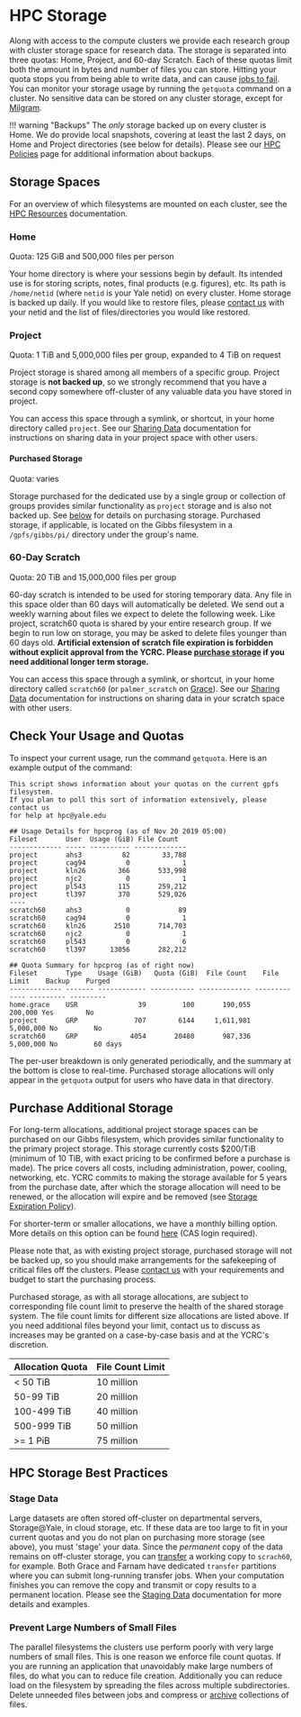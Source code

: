 # HPC Storage

Along with access to the compute clusters we provide each research group with cluster storage space for research data. The storage is separated into three quotas: Home, Project, and 60-day Scratch. Each of these quotas limit both the amount in bytes and number of files you can store. Hitting your quota stops you from being able to write data, and can cause [jobs to fail](/clusters-at-yale/job-scheduling/common-job-failures/#disk-quotas). You can monitor your storage usage by running the `getquota` command on a cluster. No sensitive data can be stored on any cluster storage, except for [Milgram](/clusters/milgram/).

!!! warning "Backups"
    The _only_ storage backed up on every cluster is Home. We do provide local snapshots, covering at least the last 2 days, on Home and Project directories (see below for details). Please see our [HPC Policies](https://research.computing.yale.edu/services/high-performance-computing/hpc-policies#Backups) page for additional information about backups.

## Storage Spaces

For an overview of which filesystems are mounted on each cluster, see the [HPC Resources](/clusters/#storage) documentation.

### Home

Quota: 125 GiB and 500,000 files per person

Your home directory is where your sessions begin by default. Its intended use is for storing scripts, notes, final products (e.g. figures), etc.  Its path is `/home/netid` (where `netid` is your Yale netid) on every cluster. Home storage is backed up daily. If you would like to restore files, please [contact us](/#get-help) with your netid and the list of files/directories you would like restored.

### Project

Quota: 1 TiB and 5,000,000 files per group, expanded to 4 TiB on request

Project storage is shared among all members of a specific group. Project storage is **not backed up**, so we strongly recommend that you have a second copy somewhere off-cluster of any valuable data you have stored in project.

You can access this space through a symlink, or shortcut, in your home directory called `project`. See our [Sharing Data](/data/permissions) documentation for instructions on sharing data in your project space with other users.


#### Purchased Storage

Quota: varies

Storage purchased for the dedicated use by a single group or collection of groups provides similar functionality as `project` storage and is also not backed up.
See [below](/data/#purchase-additional-storage) for details on purchasing storage. 
Purchased storage, if applicable, is located on the Gibbs filesystem in a `/gpfs/gibbs/pi/` directory under the group's name. 

### 60-Day Scratch

Quota: 20 TiB and 15,000,000 files per group

60-day scratch is intended to be used for storing temporary data. Any file in this space older than 60 days will automatically be deleted. We send out a weekly warning about files we expect to delete the following week. Like project, scratch60 quota is shared by your entire research group. If we begin to run low on storage, you may be asked to delete files younger than 60 days old. **Artificial extension of scratch file expiration is forbidden without explicit approval from the YCRC. Please [purchase storage](/data/#purchase-additional-storage) if you need additional longer term storage.**

You can access this space through a symlink, or shortcut, in your home directory called `scratch60` (or `palmer_scratch` on [Grace](/clusters/grace)). See our [Sharing Data](/data/permissions) documentation for instructions on sharing data in your scratch space with other users.

## Check Your Usage and Quotas

To inspect your current usage, run the command `getquota`. Here is an example output of the command:

``` text
This script shows information about your quotas on the current gpfs filesystem.
If you plan to poll this sort of information extensively, please contact us
for help at hpc@yale.edu

## Usage Details for hpcprog (as of Nov 20 2019 05:00)
Fileset       User  Usage (GiB) File Count
------------- ----- ---------- -------------
project       ahs3          82        33,788
project       cag94          0             1
project       kln26        366       533,998
project       njc2           0             1
project       pl543        115       259,212
project       tl397        370       529,026
----
scratch60     ahs3           0            89
scratch60     cag94          0             1
scratch60     kln26       2510       714,703
scratch60     njc2           0             1
scratch60     pl543          0             6
scratch60     tl397      13056       282,212

## Quota Summary for hpcprog (as of right now)
Fileset       Type    Usage (GiB)   Quota (GiB)  File Count    File Limit    Backup    Purged
------------- ------- ------------ ----------- ------------- ------------- --------- ---------
home.grace    USR               39         100       190,055       200,000 Yes        No
project       GRP              707        6144     1,611,981     5,000,000 No         No
scratch60     GRP             4054       20480       987,336     5,000,000 No         60 days
```

The per-user breakdown is only generated periodically, and the summary at the bottom is close to real-time. Purchased storage allocations will only appear in the `getquota` output for users who have data in that directory.

## Purchase Additional Storage

For long-term allocations, additional project storage spaces can be purchased on our Gibbs filesystem, which provides similar functionality to the primary project storage. This storage currently costs $200/TiB (minimum of 10 TiB, with exact pricing to be confirmed before a purchase is made). The price covers all costs, including administration, power, cooling, networking, etc. YCRC commits to making the storage available for 5 years from the purchase date, after which the storage allocation will need to be renewed, or the allocation will expire and be removed (see [Storage Expiration Policy](https://research.computing.yale.edu/services/high-performance-computing/storage-expiration-policy)).

For shorter-term or smaller allocations, we have a monthly billing option. More details on this option can be found [here](https://research.computing.yale.edu/billing-hpc-services) (CAS login required).

Please note that, as with existing project storage, purchased storage will not be backed up, so you should make arrangements for the safekeeping of critical files off the clusters. Please [contact us](/#get-help) with your requirements and budget to start the purchasing process.

Purchased storage, as with all storage allocations, are subject to corresponding file count limit to preserve the health of the shared storage system. The file count limits for different size allocations are listed above. 
If you need additional files beyond your limit, contact us to discuss as increases may be granted on a case-by-case basis and at the YCRC's discretion.

| Allocation Quota | File Count Limit |
|------------------|------------------|
| < 50 TiB         | 10 million       |
| 50-99 TiB        | 20 million       |
| 100-499 TiB      | 40 million       |
| 500-999 TiB      | 50 million       |
| >= 1 PiB         | 75 million       |



## HPC Storage Best Practices

### Stage Data

Large datasets are often stored off-cluster on departmental servers, Storage@Yale, in cloud storage, etc.
If these data are too large to fit in your current quotas and you do not plan on purchasing more storage (see above), you must 'stage' your data.
Since the _permanent_ copy of the data remains on off-cluster storage, you can [transfer](/data/transfer/) a working copy to `scrach60`, for example.
Both Grace and Farnam have dedicated `transfer` partitions where you can submit long-running transfer jobs.
When your computation finishes you can remove the copy and transmit or copy results to a permanent location.
Please see the [Staging Data](/data/staging/) documentation for more details and examples.

### Prevent Large Numbers of Small Files

The parallel filesystems the clusters use perform poorly with very large numbers of small files.
This is one reason we enforce file count quotas.
If you are running an application that unavoidably make large numbers of files, do what you can to reduce file creation.
Additionally you can reduce load on the filesystem by spreading the files across multiple subdirectories.
Delete unneeded files between jobs and compress or [archive](/data/archive/) collections of files.

